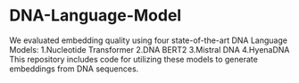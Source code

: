 # DNA-Language-Model

We evaluated embedding quality using four state-of-the-art DNA Language Models:
1.Nucleotide Transformer
2.DNA BERT2
3.Mistral DNA
4.HyenaDNA
This repository includes code for utilizing these models to generate embeddings from DNA sequences. 
